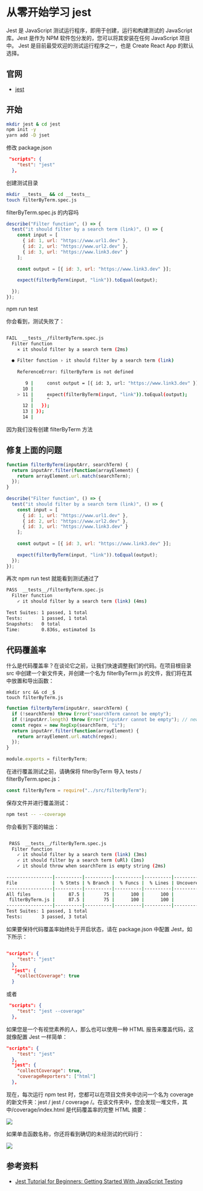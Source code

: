 # 从零开始学习 jest

Jest 是 JavaScript 测试运行程序，即用于创建，运行和构建测试的 JavaScript 库。Jest 是作为 NPM 软件包分发的，您可以将其安装在任何 JavaScript 项目中。 Jest 是目前最受欢迎的测试运行程序之一，也是 Create React App 的默认选择。

## 官网

- [jest](https://jestjs.io/docs/getting-started)

## 开始

```bash
mkdir jest & cd jest 
npm init -y
yarn add -D jset
```

修改 package.json

```json
 "scripts": {
    "test": "jest"
  },
```

创建测试目录

```bash
mkdir __tests__ && cd __tests__
touch filterByTerm.spec.js
```

filterByTerm.spec.js 的内容吗

```js
describe("Filter function", () => {
  test("it should filter by a search term (link)", () => {
    const input = [
      { id: 1, url: "https://www.url1.dev" },
      { id: 2, url: "https://www.url2.dev" },
      { id: 3, url: "https://www.link3.dev" }
    ];
 
    const output = [{ id: 3, url: "https://www.link3.dev" }];
 
    expect(filterByTerm(input, "link")).toEqual(output);
 
  });
});

```

npm run test 

你会看到，测试失败了：

```bash

FAIL  __tests__/filterByTerm.spec.js
  Filter function
    ✕ it should filter by a search term (2ms)
 
  ● Filter function › it should filter by a search term (link)
 
    ReferenceError: filterByTerm is not defined
 
       9 |     const output = [{ id: 3, url: "https://www.link3.dev" }];
      10 | 
    > 11 |     expect(filterByTerm(input, "link")).toEqual(output);
         |     ^
      12 |   });
      13 | });
      14 |

```

因为我们没有创建  filterByTerm 方法

## 修复上面的问题 

```js
function filterByTerm(inputArr, searchTerm) {
  return inputArr.filter(function(arrayElement) {
    return arrayElement.url.match(searchTerm);
  });
}
 
describe("Filter function", () => {
  test("it should filter by a search term (link)", () => {
    const input = [
      { id: 1, url: "https://www.url1.dev" },
      { id: 2, url: "https://www.url2.dev" },
      { id: 3, url: "https://www.link3.dev" }
    ];
 
    const output = [{ id: 3, url: "https://www.link3.dev" }];
 
    expect(filterByTerm(input, "link")).toEqual(output);
  });
});

```

再次 npm run test  就能看到测试通过了

```bash
PASS  __tests__/filterByTerm.spec.js
  Filter function
    ✓ it should filter by a search term (link) (4ms)
 
Test Suites: 1 passed, 1 total
Tests:       1 passed, 1 total
Snapshots:   0 total
Time:        0.836s, estimated 1s
```

## 代码覆盖率

什么是代码覆盖率？在谈论它之前，让我们快速调整我们的代码。在项目根目录 src 中创建一个新文件夹，并创建一个名为 filterByTerm.js 的文件，我们将在其中放置和导出函数：

```
mkdir src && cd _$
touch filterByTerm.js
```


```js
function filterByTerm(inputArr, searchTerm) {
  if (!searchTerm) throw Error("searchTerm cannot be empty");
  if (!inputArr.length) throw Error("inputArr cannot be empty"); // new line
  const regex = new RegExp(searchTerm, "i");
  return inputArr.filter(function(arrayElement) {
    return arrayElement.url.match(regex);
  });
}
 
module.exports = filterByTerm;
```

在进行覆盖测试之前，请确保将 filterByTerm 导入 tests / filterByTerm.spec.js：

```js
const filterByTerm = require("../src/filterByTerm");
```

保存文件并进行覆盖测试：

```bash
npm test -- --coverage
```
你会看到下面的输出：

```bash

 PASS  __tests__/filterByTerm.spec.js
  Filter function
    ✓ it should filter by a search term (link) (3ms)
    ✓ it should filter by a search term (uRl) (1ms)
    ✓ it should throw when searchTerm is empty string (2ms)
 
-----------------|----------|----------|----------|----------|-------------------|
File             |  % Stmts | % Branch |  % Funcs |  % Lines | Uncovered Line #s |
-----------------|----------|----------|----------|----------|-------------------|
All files        |     87.5 |       75 |      100 |      100 |                   |
 filterByTerm.js |     87.5 |       75 |      100 |      100 |                 3 |
-----------------|----------|----------|----------|----------|-------------------|
Test Suites: 1 passed, 1 total
Tests:       3 passed, 3 total

```

如果要保持代码覆盖率始终处于开启状态，请在 package.json 中配置 Jest，如下所示：

```json

"scripts": {
    "test": "jest"
  },
  "jest": {
    "collectCoverage": true
  }

```

或者 

```json
 "scripts": {
    "test": "jest --coverage"
  },
```

如果您是一个有视觉素养的人，那么也可以使用一种 HTML 报告来覆盖代码，这就像配置 Jest 一样简单：

```json
"scripts": {
    "test": "jest"
  },
  "jest": {
    "collectCoverage": true,
    "coverageReporters": ["html"]
  },

```

现在，每次运行 npm test 时，您都可以在项目文件夹中访问一个名为 coverage 的新文件夹：jest / jest / coverage /。在该文件夹中，您会发现一堆文件，其中/coverage/index.html 是代码覆盖率的完整 HTML 摘要：

![](https://www.valentinog.com/blog/static/103027a1ecf34032c19f225c2d27a3d7/50517/jest-html-code-coverage-report.png)


如果单击函数名称，你还将看到确切的未经测试的代码行：

![](https://www.valentinog.com/blog/static/b3717c8169510b4cb7ae44f92a927289/dd507/jest-html-code-coverage-report-single-file.png)

## 参考资料 

- [Jest Tutorial for Beginners: Getting Started With JavaScript Testing
](https://www.valentinog.com/blog/jest/)